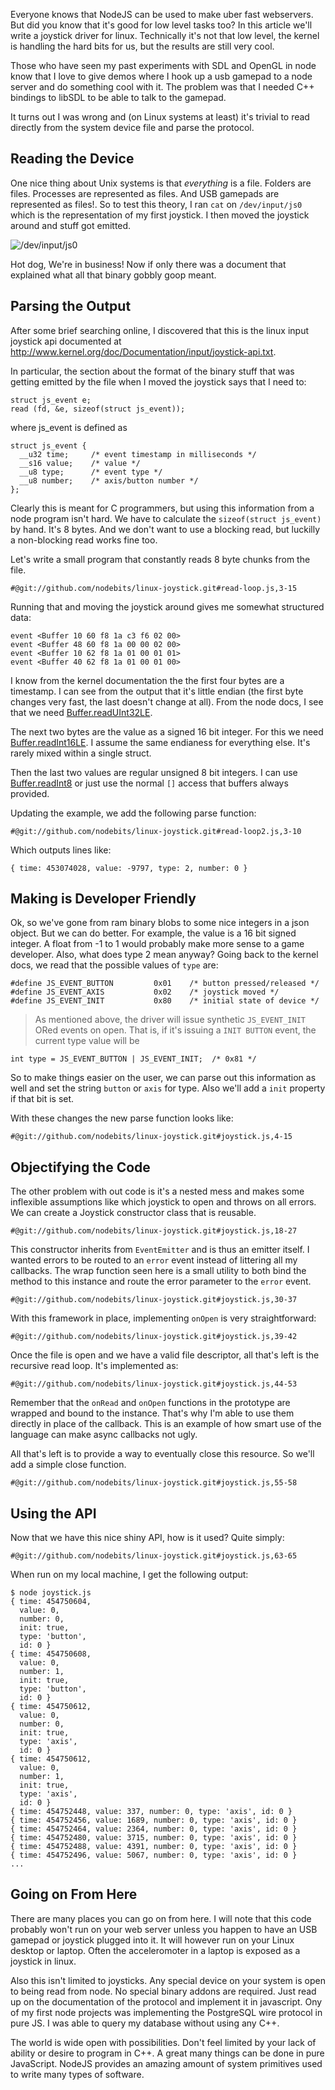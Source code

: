 Everyone knows that NodeJS can be used to make uber fast webservers.  But did
you know that it's good for low level tasks too?  In this article we'll write a
joystick driver for linux.  Technically it's not that low level, the kernel is
handling the hard bits for us, but the results are still very cool.

Those who have seen my past experiments with SDL and OpenGL in node know that I
love to give demos where I hook up a usb gamepad to a node server and do
something cool with it.  The problem was that I needed C++ bindings to libSDL to
be able to talk to the gamepad.

It turns out I was wrong and (on Linux systems at least) it's trivial to read
directly from the system device file and parse the protocol.

## Reading the Device

One nice thing about Unix systems is that *everything* is a file.  Folders are
files. Processes are represented as files.  And USB gamepads are represented as
files!.  So to test this theory, I ran `cat` on `/dev/input/js0` which is the
representation of my first joystick.  I then moved the joystick around and stuff
got emitted.

![/dev/input/js0](/linux-joystick/js0.png)

Hot dog, We're in business!  Now if only there was a document that explained
what all that binary gobbly goop meant.

## Parsing the Output

After some brief searching online, I discovered that this is the linux input
joystick api documented at <http://www.kernel.org/doc/Documentation/input/joystick-api.txt>.

In particular, the section about the format of the binary stuff that was getting
emitted by the file when I moved the joystick says that I need to:

    struct js_event e;
    read (fd, &e, sizeof(struct js_event));

where js_event is defined as

    struct js_event {
      __u32 time;     /* event timestamp in milliseconds */
      __s16 value;    /* value */
      __u8 type;      /* event type */
      __u8 number;    /* axis/button number */
    };

Clearly this is meant for C programmers, but using this information from a node
program isn't hard.  We have to calculate the `sizeof(struct js_event)` by hand.
It's 8 bytes.  And we don't want to use a blocking read, but luckilly a
non-blocking read works fine too.

Let's write a small program that constantly reads 8 byte chunks from the file.

    #@git://github.com/nodebits/linux-joystick.git#read-loop.js,3-15

Running that and moving the joystick around gives me somewhat structured data:

    event <Buffer 10 60 f8 1a c3 f6 02 00>
    event <Buffer 48 60 f8 1a 00 00 02 00>
    event <Buffer 10 62 f8 1a 01 00 01 01>
    event <Buffer 40 62 f8 1a 01 00 01 00>

I know from the kernel documentation the the first four bytes are a timestamp.
I can see from the output that it's little endian (the first byte changes very
fast, the last doesn't change at all).  From the node docs, I see that we need
[Buffer.readUInt32LE][].

The next two bytes are the value as a signed 16 bit integer.  For this we need
[Buffer.readInt16LE][].  I assume the same endianess for everything else.  It's
rarely mixed within a single struct.

Then the last two values are regular unsigned 8 bit integers.  I can use
[Buffer.readInt8][] or just use the normal `[]` access that buffers always
provided.

Updating the example, we add the following parse function:

    #@git://github.com/nodebits/linux-joystick.git#read-loop2.js,3-10

Which outputs lines like:

    { time: 453074028, value: -9797, type: 2, number: 0 }

## Making is Developer Friendly

Ok, so we've gone from ram binary blobs to some nice integers in a json object.
But we can do better.  For example, the value is a 16 bit signed integer.  A
float from -1 to 1 would probably make more sense to a game developer.  Also,
what does type 2 mean anyway?  Going back to the kernel docs, we read that the
possible values of `type` are:

    #define JS_EVENT_BUTTON         0x01    /* button pressed/released */
    #define JS_EVENT_AXIS           0x02    /* joystick moved */
    #define JS_EVENT_INIT           0x80    /* initial state of device */

> As mentioned above, the driver will issue synthetic `JS_EVENT_INIT` ORed
> events on open. That is, if it's issuing a `INIT BUTTON` event, the
> current type value will be

    int type = JS_EVENT_BUTTON | JS_EVENT_INIT;  /* 0x81 */

So to make things easier on the user, we can parse out this information as well
and set the string `button` or `axis` for type.  Also we'll add a `init`
property if that bit is set.

With these changes the new parse function looks like:

    #@git://github.com/nodebits/linux-joystick.git#joystick.js,4-15

## Objectifying the Code

The other problem with out code is it's a nested mess and makes some inflexible
assumptions like which joystick to open and throws on all errors.  We can create
a Joystick constructor class that is reusable.

    #@git://github.com/nodebits/linux-joystick.git#joystick.js,18-27

This constructor inherits from `EventEmitter` and is thus an emitter itself.  I
wanted errors to be routed to an `error` event instead of littering all my
callbacks.  The wrap function seen here is a small utility to both bind the
method to this instance and route the error parameter to the `error` event.

    #@git://github.com/nodebits/linux-joystick.git#joystick.js,30-37

With this framework in place, implementing `onOpen` is very straightforward:

    #@git://github.com/nodebits/linux-joystick.git#joystick.js,39-42

Once the file is open and we have a valid file descriptor, all that's left is
the recursive read loop.  It's implemented as:

    #@git://github.com/nodebits/linux-joystick.git#joystick.js,44-53

Remember that the `onRead` and `onOpen` functions in the prototype are wrapped
and bound to the instance.  That's why I'm able to use them directly in place of
the callback.  This is an example of how smart use of the language can make
async callbacks not ugly.

All that's left is to provide a way to eventually close this resource.  So we'll
add a simple close function.

    #@git://github.com/nodebits/linux-joystick.git#joystick.js,55-58

## Using the API

Now that we have this nice shiny API, how is it used?  Quite simply:

    #@git://github.com/nodebits/linux-joystick.git#joystick.js,63-65

When run on my local machine, I get the following output:

    $ node joystick.js
    { time: 454750604,
      value: 0,
      number: 0,
      init: true,
      type: 'button',
      id: 0 }
    { time: 454750608,
      value: 0,
      number: 1,
      init: true,
      type: 'button',
      id: 0 }
    { time: 454750612,
      value: 0,
      number: 0,
      init: true,
      type: 'axis',
      id: 0 }
    { time: 454750612,
      value: 0,
      number: 1,
      init: true,
      type: 'axis',
      id: 0 }
    { time: 454752448, value: 337, number: 0, type: 'axis', id: 0 }
    { time: 454752456, value: 1689, number: 0, type: 'axis', id: 0 }
    { time: 454752464, value: 2364, number: 0, type: 'axis', id: 0 }
    { time: 454752480, value: 3715, number: 0, type: 'axis', id: 0 }
    { time: 454752488, value: 4391, number: 0, type: 'axis', id: 0 }
    { time: 454752496, value: 5067, number: 0, type: 'axis', id: 0 }
    ...

## Going on From Here

There are many places you can go on from here.  I will note that this code
probably won't run on your web server unless you happen to have an USB gamepad
or joystick plugged into it.  It will however run on your Linux desktop or
laptop.  Often the acceleromoter in a laptop is exposed as a joystick in linux.

Also this isn't limited to joysticks.  Any special device on your system is open
to being read from node.  No special binary addons are required.  Just read up
on the documentation of the protocol and implement it in javascript.  Ony of my
first node projects was implementing the PostgreSQL wire protocol in pure JS.
I was able to query my database without using any C++.

The world is wide open with possibilities.  Don't feel limited by your lack of
ability or desire to program in C++.  A great many things can be done in pure
JavaScript.  NodeJS provides an amazing amount of system primitives used to
write many types of software.


[Buffer.readUInt32LE]: http://nodemanual.org/latest/nodejs_ref_guide/buffer.html#Buffer.readUInt32LE
[Buffer.readInt16LE]: http://nodemanual.org/latest/nodejs_ref_guide/buffer.html#Buffer.readInt16LE
[Buffer.readInt8]: http://nodemanual.org/latest/nodejs_ref_guide/buffer.html#Buffer.readInt8

